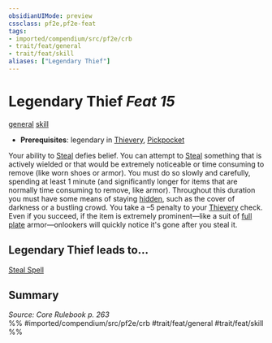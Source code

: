 ```yaml
---
obsidianUIMode: preview
cssclass: pf2e,pf2e-feat
tags:
- imported/compendium/src/pf2e/crb
- trait/feat/general
- trait/feat/skill
aliases: ["Legendary Thief"]
---
```

# Legendary Thief  *Feat 15*  
[general](general.md)  [skill](skill.md)  

- **Prerequisites**: legendary in [Thievery](../skills.md#Thievery), [Pickpocket](pickpocket.md)

Your ability to [Steal](steal.md) defies belief. You can attempt to [Steal](steal.md) something that is actively wielded or that would be extremely noticeable or time consuming to remove (like worn shoes or armor). You must do so slowly and carefully, spending at least 1 minute (and significantly longer for items that are normally time consuming to remove, like armor). Throughout this duration you must have some means of staying [hidden](conditions.md#Hidden), such as the cover of darkness or a bustling crowd. You take a –5 penalty to your [Thievery](../skills.md#Thievery) check. Even if you succeed, if the item is extremely prominent—like a suit of [full plate](../equipment/items/full-plate.md) armor—onlookers will quickly notice it's gone after you steal it.

## Legendary Thief leads to...

[Steal Spell](steal-spell-apg.md)

## Summary

*Source: Core Rulebook p. 263*  
%% #imported/compendium/src/pf2e/crb #trait/feat/general #trait/feat/skill %%